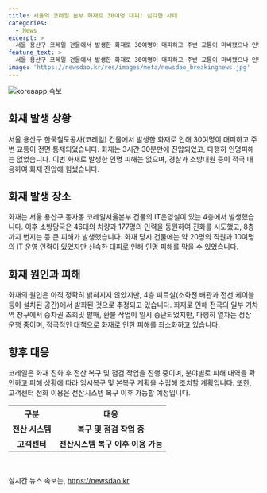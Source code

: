 ```yaml
---
title: 서울역 코레일 본부 화재로 30여명 대피! 심각한 사태
categories:
  - News
excerpt: >
  서울 용산구 코레일 건물에서 발생한 화재로 30여명이 대피하고 주변 교통이 마비됐으나 인명피해는 없었습니다. 6일 오전 9시40분쯤 IT운영실에서 불이 나 약 3시간30분만에 진압됐으며, 원인은 아직 알려지지 않았습니다. 화재로 지하 전산실에서 장애가 발생했지만, 열차는 정상 운행 중이며 복구작업이 진행 중입니다. 해당 건물은 유동인구가 많은 서울역 바로 옆에 위치하고 있습니다.
feature_text: >
  서울 용산구 코레일 건물에서 발생한 화재로 30여명이 대피하고 주변 교통이 마비됐으나 인명피해는 없었습니다. 6일 오전 9시40분쯤 IT운영실에서 불이 나 약 3시간30분만에 진압됐으며, 원인은 아직 알려지지 않았습니다. 화재로 지하 전산실에서 장애가 발생했지만, 열차는 정상 운행 중이며 복구작업이 진행 중입니다. 해당 건물은 유동인구가 많은 서울역 바로 옆에 위치하고 있습니다.
image: 'https://newsdao.kr/res/images/meta/newsdao_breakingnews.jpg'
---
```


<p><img src="https://newsdao.kr/res/images/meta/newsdao_breakingnews.jpg" alt="koreaapp 속보" /></p>

<h2 data-ke-size="size26">화재 발생 상황</h2>

<p data-ke-size="size16">서울 용산구 한국철도공사(코레일) 건물에서 발생한 화재로 인해 30여명이 대피하고 주변 교통이 전면 통제되었습니다. 화재는 3시간 30분만에 진압되었고, 다행히 인명피해는 없었습니다. 이번 화재로 발생한 인명 피해는 없으며, 경찰과 소방대원 등이 적극 대응하여 화재 진압에 힘썼습니다. </p>

<h2 data-ke-size="size26">화재 발생 장소</h2>

<p data-ke-size="size16">화재는 서울 용산구 동자동 코레일서울본부 건물의 IT운영실이 있는 4층에서 발생했습니다. 이후 소방당국은 46대의 차량과 177명의 인력을 동원하여 진화를 시도했고, 8층까지 번지는 등 큰 피해가 발생했습니다. 화재 당시 건물에는 약 20명의 직원과 10여명의 IT 운영 인력이 있었지만 신속한 대피로 인해 인명 피해를 막을 수 있었습니다.</p>

<h2 data-ke-size="size26">화재 원인과 피해</h2>

<p data-ke-size="size16">화재의 원인은 아직 정확히 밝혀지지 않았지만, 4층 피트실(소화전 배관과 전선 케이블 등이 설치된 공간)에서 발화된 것으로 추정되고 있습니다. 화재로 인해 전국의 일부 기차역 창구에서 승차권 조회및 발매, 환불 작업이 일시 중단되었지만, 다행히 열차는 정상 운행 중이며, 적극적인 대책으로 화재로 인한 피해를 최소화하고 있습니다.</p>

<h2 data-ke-size="size26">향후 대응</h2>

<p data-ke-size="size16">코레일은 화재 진화 후 전산 복구 및 점검 작업을 진행 중이며, 분야별로 피해 내역을 확인하고 피해 상황에 따라 임시복구 및 본복구 계획을 수립해 조치할 계획입니다. 또한, 고객센터 전화 이용은 전산시스템 복구 이후 가능할 예정입니다.</p>

<table>
    <tr>
        <th>구분</th>
        <th>대응</th>
    </tr>
    <tr>
        <td style="text-align: center; height: 17px;"><b>전산 시스템</b></td>
        <td style="text-align: center; height: 17px;"><b>복구 및 점검 작업 중</b></td>
    </tr>
    <tr>
        <td style="text-align: center; height: 17px;"><b>고객센터</b></td>
        <td style="text-align: center; height: 17px;"><b>전산시스템 복구 이후 이용 가능</b></td>
    </tr>
</table>

<p data-ke-size="size16">&nbsp;</p>
실시간 뉴스 속보는, <a href="https://newsdao.kr" rel="dofollow">https://newsdao.kr</a>


